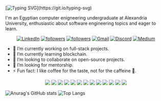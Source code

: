 [![Typing
SVG](https://readme-typing-svg.herokuapp.com?font=Source+Sans+Pro&vCenter=true&lines=Hi%2C+I'm+a+computer+engineering+undergraduate.;Nice+to+meet+you...)](https://git.io/typing-svg)

I'm an Egyptian computer enigneering undergraduate at Alexandria University,
enthusiastic about software engineering topics and eager to learn.

<p align="center">
	<a href="https://linkedin.com/in/mostafatalaat770">
		<img
			alt="LinkedIn"
			title="Connect with me on LinkedIn"
			src="https://img.shields.io/badge/LinkedIn-0077B5?style=for-the-badge&logo=linkedin&logoColor=white"
	/></a>
	<a href="https://github.com/mostafatalaat770">
		<img
			alt="followers"
			title="Follow me on Github"
			src="https://img.shields.io/github/followers/mostafatalaat770?color=236ad3&labelColor=1155ba&style=for-the-badge&logo=github&label=Follow"
	/></a>
	<a href="https://twitter.com/mostafatalaat77">
		<img
			alt="followers"
			title="Follow me on Twitter"
			src="https://img.shields.io/twitter/follow/mostafatalaat77?color=1DA1F2&labelColor=1DA1F2&label=Follow&logo=twitter&logoColor=white&style=for-the-badge"
	/></a>
	<a href="mailto:mostafatalaat770@gmail.com">
		<img
			alt="Gmail"
			title="Gmail"
			src="https://img.shields.io/badge/Gmail-D14836?style=for-the-badge&logo=gmail&logoColor=white"
	/></a>
	<a href="https://discordapp.com/users/331011222604349442/">
		<img
			alt="Discord"
			title="Add me on Discord"
			src="https://img.shields.io/badge/Discord-7289DA?style=for-the-badge&logo=discord&logoColor=white"
	/></a>
    <a href="https://medium.com/@mostafatalaat770">
    	<img
    		alt="Medium"
    		title="Follow me on Medium"
    		src="https://img.shields.io/badge/Medium-12100E?style=for-the-badge&logo=medium&logoColor=white"
    /></a>

</p>

- 🔭 I’m currently working on full-stack projects.
- 🌱 I’m currently learning blockchain.
- 👯 I’m looking to collaborate on open-source projects.
- 🤔 I’m looking for mentorship.
- ⚡ Fun fact: I like coffee for the taste, not for the caffeine 🤣.

<p align="center">
	<img
		src="https://img.shields.io/badge/C%2B%2B-00599C?style=for-the-badge&logo=c%2B%2B&logoColor=white"
	/>
	<img
		src="https://img.shields.io/badge/Python-3776AB?style=for-the-badge&logo=python&logoColor=white"
	/>
		<img
		src="https://img.shields.io/badge/TypeScript-007ACC?style=for-the-badge&logo=typescript&logoColor=white"
	/>
	<img
		src="https://img.shields.io/badge/JavaScript-F7DF1E?style=for-the-badge&logo=javascript&logoColor=black"
	/>
	<img
		src="https://img.shields.io/badge/Java-ED8B00?style=for-the-badge&logo=java&logoColor=white"
	/>
	<img
		src="https://img.shields.io/badge/Go-00ADD8?style=for-the-badge&logo=go&logoColor=white"
	/>
	<img
		src="https://img.shields.io/badge/MongoDB-4EA94B?style=for-the-badge&logo=mongodb&logoColor=white"
	/>
	<img
		src="https://img.shields.io/badge/SQLite-07405E?style=for-the-badge&logo=sqlite&logoColor=white"
	/>
	<img
		src="https://img.shields.io/badge/Node.js-43853D?style=for-the-badge&logo=node.js&logoColor=white"
	/>
	<img
		src="https://img.shields.io/badge/Express.js-000000?style=for-the-badge&logo=express&logoColor=white"
	/>
	<img
		src="https://img.shields.io/badge/React-20232A?style=for-the-badge&logo=react&logoColor=61DAFB"
	/>
	<img
		src="https://img.shields.io/badge/Git-F05032?style=for-the-badge&logo=git&logoColor=white"
	/>
	<img
	src=https://img.shields.io/badge/Visual_Studio_Code-0078D4?style=for-the-badge&logo=visual%20studio%20code&logoColor=white">
</p>

![Anurag's GitHub
stats](https://github-readme-stats.vercel.app/api?username=mostafatalaat770&show_icons=true)
![Top
Langs](https://github-readme-stats.vercel.app/api/top-langs/?username=mostafatalaat770&layout=compact&hide=shaderlab,css,html)
